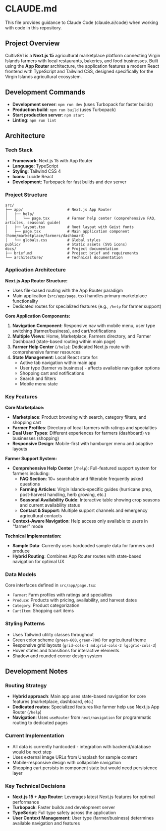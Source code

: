 # CLAUDE.md

This file provides guidance to Claude Code (claude.ai/code) when working with code in this repository.

## Project Overview

Cultiv8VI is a **Next.js 15** agricultural marketplace platform connecting Virgin Islands farmers with local restaurants, bakeries, and food businesses. Built using the **App Router** architecture, the application features a modern React frontend with TypeScript and Tailwind CSS, designed specifically for the Virgin Islands agricultural ecosystem.

## Development Commands

- **Development server**: `npm run dev` (uses Turbopack for faster builds)
- **Production build**: `npm run build` (uses Turbopack)
- **Start production server**: `npm start`
- **Linting**: `npm run lint`

## Architecture

### Tech Stack
- **Framework**: Next.js 15 with App Router
- **Language**: TypeScript
- **Styling**: Tailwind CSS 4
- **Icons**: Lucide React
- **Development**: Turbopack for fast builds and dev server

### Project Structure
```
src/
├── app/                    # Next.js App Router
│   ├── help/
│   │   └── page.tsx        # Farmer help center (comprehensive FAQ, articles, seasonal guide)
│   ├── layout.tsx          # Root layout with Geist fonts
│   ├── page.tsx            # Main application component (home/marketplace/farmers/dashboard)
│   └── globals.css         # Global styles
public/                     # Static assets (SVG icons)
docs/                       # Project documentation
├── brief.md                # Project brief and requirements
└── architecture/           # Technical documentation
```

### Application Architecture

**Next.js App Router Structure:**
- Uses file-based routing with the App Router paradigm
- Main application (`src/app/page.tsx`) handles primary marketplace functionality
- Dedicated routes for specialized features (e.g., `/help` for farmer support)

**Core Application Components:**

1. **Navigation Component**: Responsive nav with mobile menu, user type switching (farmer/business), and cart/notifications
2. **Multiple Views**: Home, Marketplace, Farmers directory, and Farmer Dashboard (state-based routing within main page)
3. **Farmer Help Center** (`/help`): Dedicated Next.js route with comprehensive farmer resources
4. **State Management**: Local React state for:
   - Active tab navigation within main app
   - User type (farmer vs business) - affects available navigation options
   - Shopping cart and notifications
   - Search and filters
   - Mobile menu state

### Key Features

**Core Marketplace:**
- **Marketplace**: Product browsing with search, category filters, and shopping cart
- **Farmer Profiles**: Directory of local farmers with ratings and specialties
- **Dual User Types**: Different experiences for farmers (dashboard) vs businesses (shopping)
- **Responsive Design**: Mobile-first with hamburger menu and adaptive layouts

**Farmer Support System:**
- **Comprehensive Help Center** (`/help`): Full-featured support system for farmers including:
  - **FAQ Section**: 10+ searchable and filterable frequently asked questions
  - **Farming Articles**: Virgin Islands-specific guides (hurricane prep, post-harvest handling, herb growing, etc.)
  - **Seasonal Availability Guide**: Interactive table showing crop seasons and current availability status
  - **Contact & Support**: Multiple support channels and emergency agricultural contacts
- **Context-Aware Navigation**: Help access only available to users in "farmer" mode

**Technical Implementation:**
- **Sample Data**: Currently uses hardcoded sample data for farmers and produce
- **Hybrid Routing**: Combines App Router routes with state-based navigation for optimal UX

### Data Models

Core interfaces defined in `src/app/page.tsx`:
- `Farmer`: Farm profiles with ratings and specialties
- `Produce`: Products with pricing, availability, and harvest dates
- `Category`: Product categorization
- `CartItem`: Shopping cart items

### Styling Patterns

- Uses Tailwind utility classes throughout
- Green color scheme (`green-600`, `green-700`) for agricultural theme
- Responsive grid layouts (`grid-cols-1 md:grid-cols-2 lg:grid-cols-3`)
- Hover states and transitions for interactive elements
- Shadow and rounded corner design system

## Development Notes

### Routing Strategy
- **Hybrid approach**: Main app uses state-based navigation for core features (marketplace, dashboard, etc.)
- **Dedicated routes**: Specialized features like farmer help use Next.js App Router (`/help`)
- **Navigation**: Uses `useRouter` from `next/navigation` for programmatic routing to dedicated pages

### Current Implementation
- All data is currently hardcoded - integration with backend/database would be next step
- Uses external image URLs from Unsplash for sample content
- Mobile-responsive design with collapsible navigation
- Shopping cart persists in component state but would need persistence layer

### Key Technical Decisions
- **Next.js 15 + App Router**: Leverages latest Next.js features for optimal performance
- **Turbopack**: Faster builds and development server
- **TypeScript**: Full type safety across the application
- **User Context Management**: User type (farmer/business) determines available navigation and features